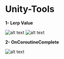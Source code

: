 # Unity-Tools
**1- Lerp Value**

![alt text](https://github.com/kelecik/Image_Container/blob/main/ExecuteRoutineLerpUsing.png)
![alt text](https://github.com/kelecik/Image_Container/blob/main/ExecuteRoutineLerp.png)

**2- OnCoroutineComplete**

![alt text](https://github.com/kelecik/Image_Container/blob/main/carbon.png)

